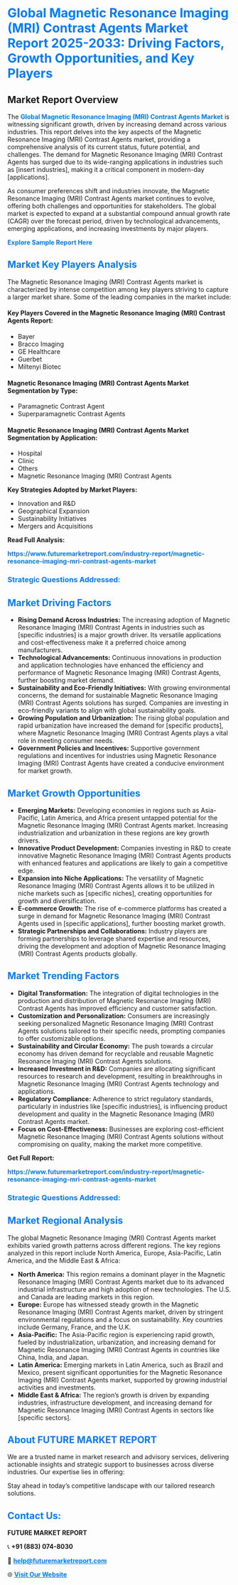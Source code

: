 <h1 style="color: #007BFF;">Global Magnetic Resonance Imaging (MRI) Contrast Agents Market Report 2025-2033: Driving Factors, Growth Opportunities, and Key Players</h1>

<section id="overview">
<h2>Market Report Overview</h2>
<p>The <a href="https://www.futuremarketreport.com/industry-report/magnetic-resonance-imaging-mri-contrast-agents-market" style="color: #007BFF; text-decoration: none;"><strong>Global Magnetic Resonance Imaging (MRI) Contrast Agents Market</strong></a> is witnessing significant growth, driven by increasing demand across various industries. This report delves into the key aspects of the Magnetic Resonance Imaging (MRI) Contrast Agents market, providing a comprehensive analysis of its current status, future potential, and challenges. The demand for Magnetic Resonance Imaging (MRI) Contrast Agents has surged due to its wide-ranging applications in industries such as [insert industries], making it a critical component in modern-day [applications].</p>
<p>As consumer preferences shift and industries innovate, the Magnetic Resonance Imaging (MRI) Contrast Agents market continues to evolve, offering both challenges and opportunities for stakeholders. The global market is expected to expand at a substantial compound annual growth rate (CAGR) over the forecast period, driven by technological advancements, emerging applications, and increasing investments by major players.</p>
</section>

<section id="overview">
<p><a href="https://www.futuremarketreport.com/request-sample/reportId=110801" style="color: #007BFF; text-decoration: none;"><strong>Explore Sample Report Here</strong></a></p>
</section>

<section id="key-players">
<h2 style="color: #007BFF;">Market Key Players Analysis</h2>
<p>The Magnetic Resonance Imaging (MRI) Contrast Agents market is characterized by intense competition among key players striving to capture a larger market share. Some of the leading companies in the market include:</p>
<h4>Key Players Covered in the Magnetic Resonance Imaging (MRI) Contrast Agents Report:</h4>
<ul><li>Bayer</li><li>Bracco Imaging</li><li>GE Healthcare</li><li>Guerbet</li><li>Miltenyi Biotec</li></ul>
<h4>Magnetic Resonance Imaging (MRI) Contrast Agents Market Segmentation by Type:</h4>
<ul><li>Paramagnetic Contrast Agent</li><li>Superparamagnetic Contrast Agents</li></ul>

<h4>Magnetic Resonance Imaging (MRI) Contrast Agents Market Segmentation by Application:</h4>
<ul><li>Hospital</li><li>Clinic</li><li>Others</li><li>Magnetic Resonance Imaging (MRI) Contrast Agents</li></ul>
<p><strong>Key Strategies Adopted by Market Players:</strong></p>
<ul>
<li>Innovation and R&D</li>
<li>Geographical Expansion</li>
<li>Sustainability Initiatives</li>
<li>Mergers and Acquisitions</li>
</ul>
</section>

<section>
<p><strong>Read Full Analysis: </strong></p><a href="https://www.futuremarketreport.com/industry-report/magnetic-resonance-imaging-mri-contrast-agents-market" style="color: #007BFF; text-decoration: none;"><strong>https://www.futuremarketreport.com/industry-report/magnetic-resonance-imaging-mri-contrast-agents-market</strong></a>
<h3 style="color: #007BFF;">Strategic Questions Addressed:</h3>
</section>

<section id="driving-factors">
<h2 style="color: #007BFF;">Market Driving Factors</h2>
<ul>
<li><strong>Rising Demand Across Industries:</strong> The increasing adoption of Magnetic Resonance Imaging (MRI) Contrast Agents in industries such as [specific industries] is a major growth driver. Its versatile applications and cost-effectiveness make it a preferred choice among manufacturers.</li>
<li><strong>Technological Advancements:</strong> Continuous innovations in production and application technologies have enhanced the efficiency and performance of Magnetic Resonance Imaging (MRI) Contrast Agents, further boosting market demand.</li>
<li><strong>Sustainability and Eco-Friendly Initiatives:</strong> With growing environmental concerns, the demand for sustainable Magnetic Resonance Imaging (MRI) Contrast Agents solutions has surged. Companies are investing in eco-friendly variants to align with global sustainability goals.</li>
<li><strong>Growing Population and Urbanization:</strong> The rising global population and rapid urbanization have increased the demand for [specific products], where Magnetic Resonance Imaging (MRI) Contrast Agents plays a vital role in meeting consumer needs.</li>
<li><strong>Government Policies and Incentives:</strong> Supportive government regulations and incentives for industries using Magnetic Resonance Imaging (MRI) Contrast Agents have created a conducive environment for market growth.</li>
</ul>
</section>

<section id="growth-opportunities">
<h2 style="color: #007BFF;">Market Growth Opportunities</h2>
<ul>
<li><strong>Emerging Markets:</strong> Developing economies in regions such as Asia-Pacific, Latin America, and Africa present untapped potential for the Magnetic Resonance Imaging (MRI) Contrast Agents market. Increasing industrialization and urbanization in these regions are key growth drivers.</li>
<li><strong>Innovative Product Development:</strong> Companies investing in R&D to create innovative Magnetic Resonance Imaging (MRI) Contrast Agents products with enhanced features and applications are likely to gain a competitive edge.</li>
<li><strong>Expansion into Niche Applications:</strong> The versatility of Magnetic Resonance Imaging (MRI) Contrast Agents allows it to be utilized in niche markets such as [specific niches], creating opportunities for growth and diversification.</li>
<li><strong>E-commerce Growth:</strong> The rise of e-commerce platforms has created a surge in demand for Magnetic Resonance Imaging (MRI) Contrast Agents used in [specific applications], further boosting market growth.</li>
<li><strong>Strategic Partnerships and Collaborations:</strong> Industry players are forming partnerships to leverage shared expertise and resources, driving the development and adoption of Magnetic Resonance Imaging (MRI) Contrast Agents products globally.</li>
</ul>
</section>

<section id="trending-factors">
<h2 style="color: #007BFF;">Market Trending Factors</h2>
<ul>
<li><strong>Digital Transformation:</strong> The integration of digital technologies in the production and distribution of Magnetic Resonance Imaging (MRI) Contrast Agents has improved efficiency and customer satisfaction.</li>
<li><strong>Customization and Personalization:</strong> Consumers are increasingly seeking personalized Magnetic Resonance Imaging (MRI) Contrast Agents solutions tailored to their specific needs, prompting companies to offer customizable options.</li>
<li><strong>Sustainability and Circular Economy:</strong> The push towards a circular economy has driven demand for recyclable and reusable Magnetic Resonance Imaging (MRI) Contrast Agents solutions.</li>
<li><strong>Increased Investment in R&D:</strong> Companies are allocating significant resources to research and development, resulting in breakthroughs in Magnetic Resonance Imaging (MRI) Contrast Agents technology and applications.</li>
<li><strong>Regulatory Compliance:</strong> Adherence to strict regulatory standards, particularly in industries like [specific industries], is influencing product development and quality in the Magnetic Resonance Imaging (MRI) Contrast Agents market.</li>
<li><strong>Focus on Cost-Effectiveness:</strong> Businesses are exploring cost-efficient Magnetic Resonance Imaging (MRI) Contrast Agents solutions without compromising on quality, making the market more competitive.</li>
</ul>
</section>

<section>
<p><strong>Get Full Report: </strong></p><a href="https://www.futuremarketreport.com/industry-report/magnetic-resonance-imaging-mri-contrast-agents-market" style="color: #007BFF; text-decoration: none;"><strong>https://www.futuremarketreport.com/industry-report/magnetic-resonance-imaging-mri-contrast-agents-market</strong></a>
<h3 style="color: #007BFF;">Strategic Questions Addressed:</h3>
</section>


<section id="regional-analysis">
<h2 style="color: #007BFF;">Market Regional Analysis</h2>
<p>The global Magnetic Resonance Imaging (MRI) Contrast Agents market exhibits varied growth patterns across different regions. The key regions analyzed in this report include North America, Europe, Asia-Pacific, Latin America, and the Middle East & Africa:</p>
<ul>
<li><strong>North America:</strong> This region remains a dominant player in the Magnetic Resonance Imaging (MRI) Contrast Agents market due to its advanced industrial infrastructure and high adoption of new technologies. The U.S. and Canada are leading markets in this region.</li>
<li><strong>Europe:</strong> Europe has witnessed steady growth in the Magnetic Resonance Imaging (MRI) Contrast Agents market, driven by stringent environmental regulations and a focus on sustainability. Key countries include Germany, France, and the U.K.</li>
<li><strong>Asia-Pacific:</strong> The Asia-Pacific region is experiencing rapid growth, fueled by industrialization, urbanization, and increasing demand for Magnetic Resonance Imaging (MRI) Contrast Agents in countries like China, India, and Japan.</li>
<li><strong>Latin America:</strong> Emerging markets in Latin America, such as Brazil and Mexico, present significant opportunities for the Magnetic Resonance Imaging (MRI) Contrast Agents market, supported by growing industrial activities and investments.</li>
<li><strong>Middle East & Africa:</strong> The region’s growth is driven by expanding industries, infrastructure development, and increasing demand for Magnetic Resonance Imaging (MRI) Contrast Agents in sectors like [specific sectors].</li>
</ul>
</section>

<footer>
<h2 style="color: #007BFF;">About FUTURE MARKET REPORT</h2>
<p>We are a trusted name in market research and advisory services, delivering actionable insights and strategic support to businesses across diverse industries. Our expertise lies in offering:</p>

<p>Stay ahead in today’s competitive landscape with our tailored research solutions.</p>

<h2 style="color: #007BFF;">Contact Us:</h2>
<p><strong>FUTURE MARKET REPORT</strong></p>
<p>📞 <strong>+91 (883) 074-8030</strong></p>
<p>📧 <strong><a href="mailto:help@futuremarketreport.com" style="color: #007BFF;">help@futuremarketreport.com</a></strong></p>
<p>🌐 <strong><a href="https://www.futuremarketreport.com/" style="color: #007BFF;">Visit Our Website</a></strong></p>
</footer>